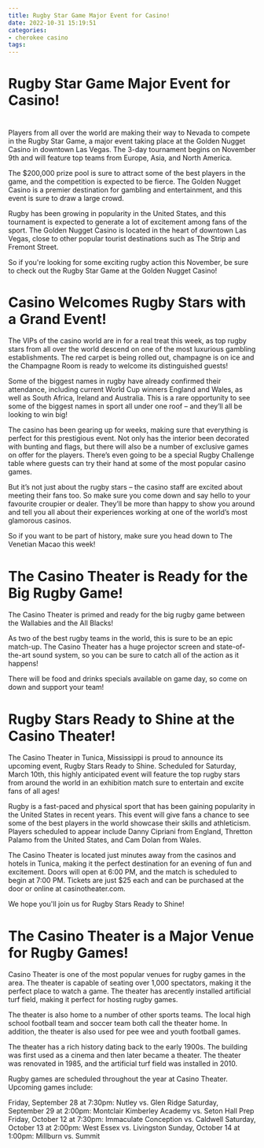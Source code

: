 ```yaml
---
title: Rugby Star Game Major Event for Casino!
date: 2022-10-31 15:19:51
categories:
- cherokee casino
tags:
---
```



#  Rugby Star Game Major Event for Casino!

#

Players from all over the world are making their way to Nevada to compete in the Rugby Star Game, a major event taking place at the Golden Nugget Casino in downtown Las Vegas. The 3-day tournament begins on November 9th and will feature top teams from Europe, Asia, and North America.

The $200,000 prize pool is sure to attract some of the best players in the game, and the competition is expected to be fierce. The Golden Nugget Casino is a premier destination for gambling and entertainment, and this event is sure to draw a large crowd.

Rugby has been growing in popularity in the United States, and this tournament is expected to generate a lot of excitement among fans of the sport. The Golden Nugget Casino is located in the heart of downtown Las Vegas, close to other popular tourist destinations such as The Strip and Fremont Street.

So if you're looking for some exciting rugby action this November, be sure to check out the Rugby Star Game at the Golden Nugget Casino!

#  Casino Welcomes Rugby Stars with a Grand Event!

The VIPs of the casino world are in for a real treat this week, as top rugby stars from all over the world descend on one of the most luxurious gambling establishments. The red carpet is being rolled out, champagne is on ice and the Champagne Room is ready to welcome its distinguished guests!

Some of the biggest names in rugby have already confirmed their attendance, including current World Cup winners England and Wales, as well as South Africa, Ireland and Australia. This is a rare opportunity to see some of the biggest names in sport all under one roof – and they’ll all be looking to win big!

The casino has been gearing up for weeks, making sure that everything is perfect for this prestigious event. Not only has the interior been decorated with bunting and flags, but there will also be a number of exclusive games on offer for the players. There’s even going to be a special Rugby Challenge table where guests can try their hand at some of the most popular casino games.

But it’s not just about the rugby stars – the casino staff are excited about meeting their fans too. So make sure you come down and say hello to your favourite croupier or dealer. They’ll be more than happy to show you around and tell you all about their experiences working at one of the world’s most glamorous casinos.

So if you want to be part of history, make sure you head down to The Venetian Macao this week!

#  The Casino Theater is Ready for the Big Rugby Game!

The Casino Theater is primed and ready for the big rugby game between the Wallabies and the All Blacks!

As two of the best rugby teams in the world, this is sure to be an epic match-up. The Casino Theater has a huge projector screen and state-of-the-art sound system, so you can be sure to catch all of the action as it happens!

There will be food and drinks specials available on game day, so come on down and support your team!

#  Rugby Stars Ready to Shine at the Casino Theater!

The Casino Theater in Tunica, Mississippi is proud to announce its upcoming event, Rugby Stars Ready to Shine. Scheduled for Saturday, March 10th, this highly anticipated event will feature the top rugby stars from around the world in an exhibition match sure to entertain and excite fans of all ages!

Rugby is a fast-paced and physical sport that has been gaining popularity in the United States in recent years. This event will give fans a chance to see some of the best players in the world showcase their skills and athleticism. Players scheduled to appear include Danny Cipriani from England, Thretton Palamo from the United States, and Cam Dolan from Wales.

The Casino Theater is located just minutes away from the casinos and hotels in Tunica, making it the perfect destination for an evening of fun and excitement. Doors will open at 6:00 PM, and the match is scheduled to begin at 7:00 PM. Tickets are just $25 each and can be purchased at the door or online at casinotheater.com.

We hope you'll join us for Rugby Stars Ready to Shine!

#  The Casino Theater is a Major Venue for Rugby Games!

Casino Theater is one of the most popular venues for rugby games in the area. The theater is capable of seating over 1,000 spectators, making it the perfect place to watch a game. The theater has arecently installed artificial turf field, making it perfect for hosting rugby games.

The theater is also home to a number of other sports teams. The local high school football team and soccer team both call the theater home. In addition, the theater is also used for pee wee and youth football games.

The theater has a rich history dating back to the early 1900s. The building was first used as a cinema and then later became a theater. The theater was renovated in 1985, and the artificial turf field was installed in 2010.

Rugby games are scheduled throughout the year at Casino Theater. Upcoming games include:

Friday, September 28 at 7:30pm: Nutley vs. Glen Ridge 
Saturday, September 29 at 2:00pm: Montclair Kimberley Academy vs. Seton Hall Prep 
Friday, October 12 at 7:30pm: Immaculate Conception vs. Caldwell 
Saturday, October 13 at 2:00pm: West Essex vs. Livingston 
Sunday, October 14 at 1:00pm: Millburn vs. Summit